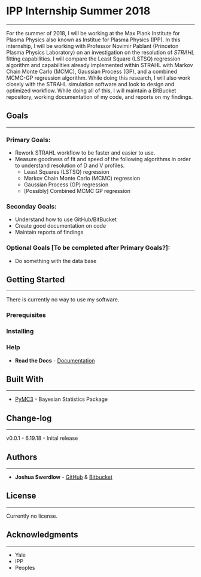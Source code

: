 # IPP Internship Summer 2018
---
For the summer of 2018, I will be working at the Max Plank Institute for Plasma Physics also known as Institue for Plasma Physics (IPP). In this internship, I will be working with Professor Novimir Pablant (Princeton Plasma Physics Laboratory) on an investigation on the resolution of *STRAHL* fitting capabilities. I will compare the Least Square (LSTSQ) regression algorithm and capabilities already implemented within STRAHL with Markov Chain Monte Carlo (MCMC), Gaussian Process (GP), and a combined MCMC-GP regression algorithm. While doing this research, I will also work closely with the STRAHL simulation software and look to design and optimized workflow. While doing all of this, I will maintain a BitBucket repository, working documentation of my code, and reports on my findings.

## Goals
---
### Primary Goals:
* Rework STRAHL workflow to be faster and easier to use.
* Measure goodness of fit and speed of the following algorithms in order to understand resolution of D and V profiles.
    * Least Squares (LSTSQ) regression
    * Markov Chain Monte Carlo (MCMC) regression
    * Gaussian Process (GP) regression
    * [Possibly] Combined MCMC GP regression

### Seconday Goals:
* Understand how to use GitHub/BitBucket
* Create good documentation on code
* Maintain reports of findings

### Optional Goals [To be completed after Primary Goals?]:
* Do something with the data base


## Getting Started
---
There is currently no way to use my software.

### Prerequisites
### Installing
### Help
* **Read the Docs** - [Documentation](ipp-internship.readthedocs.io)


## Built With
---
* [PyMC3](https://docs.pymc.io/) - Bayesian Statistics Package

## Change-log
---
v0.0.1 - 6.19.18 - Inital release

## Authors
---
* **Joshua Swerdlow** - [GitHub](https://github.com/josh-swerdlow) & [Bitbucket](https://bitbucket.org/josh-swerdlow/)

## License
---
Currently no license.

## Acknowledgments
---
* Yale
* IPP
* Peoples

